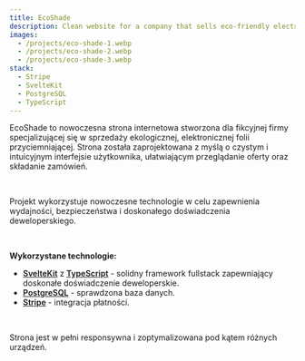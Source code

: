 ```yaml
---
title: EcoShade
description: Clean website for a company that sells eco-friendly electronic darkening foil.
images:
  - /projects/eco-shade-1.webp
  - /projects/eco-shade-2.webp
  - /projects/eco-shade-3.webp
stack:
  - Stripe
  - SvelteKit
  - PostgreSQL
  - TypeScript
---
```


EcoShade to nowoczesna strona internetowa stworzona dla fikcyjnej firmy specjalizującej się w sprzedaży ekologicznej, elektronicznej folii przyciemniającej. Strona została zaprojektowana z myślą o czystym i intuicyjnym interfejsie użytkownika, ułatwiającym przeglądanie oferty oraz składanie zamówień.

<br />

Projekt wykorzystuje nowoczesne technologie w celu zapewnienia wydajności, bezpieczeństwa i doskonałego doświadczenia deweloperskiego.

<br />

**Wykorzystane technologie:**

- [SvelteKit](https://kit.svelte.dev/) z [TypeScript](https://www.typescriptlang.org/) - solidny framework fullstack zapewniający doskonałe doświadczenie deweloperskie.
- [PostgreSQL](https://www.postgresql.org/) - sprawdzona baza danych.
- [Stripe](https://stripe.com/) - integracja płatności.

<br />

Strona jest w pełni responsywna i zoptymalizowana pod kątem różnych urządzeń.

<style>
  a {
    color: var(--color-primary);
    font-weight: 600;
  }
</style>
